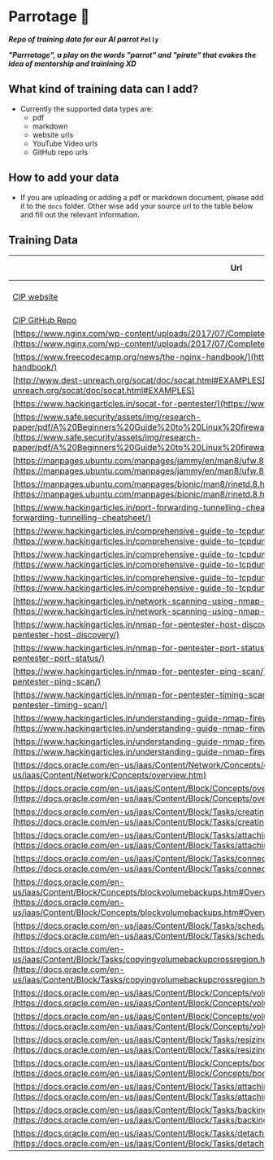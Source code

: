 # Parrotage 🦜

***Repo of training data for our AI parrot `Polly`***

***"Parrrotage", a play on the words "parrot" and "pirate" that evokes the idea of mentorship and trainining XD***

## What kind of training data can I add?

- Currently the supported data types are:
  - pdf
  - markdown
  - website urls
  - YouTube Video urls
  - GitHub repo urls

## How to add your data

- If you are uploading or adding a pdf or markdown document, please add it to the `docs` folder. Other wise add your source url to the table below and fill out the relevant information.

## Training Data
| Url | Type | Description (optional) |
|---|---|---|
| [CIP website](https://cips.cardano.org/) | Website | CIP Standards website |
| [CIP GitHub Repo](https://github.com/cardano-foundation/CIPs) | Github | CIP Github |
| [https://www.nginx.com/wp-content/uploads/2017/07/Complete-NGINX-Cookbook-2019.pdf](https://www.nginx.com/wp-content/uploads/2017/07/Complete-NGINX-Cookbook-2019.pdf) | Website | nginx cookbook |
| [https://www.freecodecamp.org/news/the-nginx-handbook/](https://www.freecodecamp.org/news/the-nginx-handbook/) | Website | nginx handbook |
| [http://www.dest-unreach.org/socat/doc/socat.html#EXAMPLES](http://www.dest-unreach.org/socat/doc/socat.html#EXAMPLES) | Website | socat networking |
| [https://www.hackingarticles.in/socat-for-pentester/](https://www.hackingarticles.in/socat-for-pentester/) | Website | more socat |
| [https://www.safe.security/assets/img/research-paper/pdf/A%20Beginners%20Guide%20to%20Linux%20firewall.pdf](https://www.safe.security/assets/img/research-paper/pdf/A%20Beginners%20Guide%20to%20Linux%20firewall.pdf) | Website | UFW firewall Guide |
| [https://manpages.ubuntu.com/manpages/jammy/en/man8/ufw.8.html](https://manpages.ubuntu.com/manpages/jammy/en/man8/ufw.8.html) | Website | UFW manpage |
| [https://manpages.ubuntu.com/manpages/bionic/man8/rinetd.8.html](https://manpages.ubuntu.com/manpages/bionic/man8/rinetd.8.html) | Website | rinetd networking |
| [https://www.hackingarticles.in/port-forwarding-tunnelling-cheatsheet/](https://www.hackingarticles.in/port-forwarding-tunnelling-cheatsheet/) | Website | port forwarding |
| [https://www.hackingarticles.in/comprehensive-guide-to-tcpdump-part-1/](https://www.hackingarticles.in/comprehensive-guide-to-tcpdump-part-1/) | Website | tcpdump 1 |
| [https://www.hackingarticles.in/comprehensive-guide-to-tcpdump-part-2/](https://www.hackingarticles.in/comprehensive-guide-to-tcpdump-part-2/) | Website | tcpdump 2 |
| [https://www.hackingarticles.in/comprehensive-guide-to-tcpdump-part-3/](https://www.hackingarticles.in/comprehensive-guide-to-tcpdump-part-3/) | Website | tcpdump 3 |
| [https://www.hackingarticles.in/network-scanning-using-nmap-beginner-guide/](https://www.hackingarticles.in/network-scanning-using-nmap-beginner-guide/) | Website | nmap beginners |
| [https://www.hackingarticles.in/nmap-for-pentester-host-discovery/](https://www.hackingarticles.in/nmap-for-pentester-host-discovery/) | Website | nmap 1 |
| [https://www.hackingarticles.in/nmap-for-pentester-port-status/](https://www.hackingarticles.in/nmap-for-pentester-port-status/) | Website | nmap 2 |
| [https://www.hackingarticles.in/nmap-for-pentester-ping-scan/](https://www.hackingarticles.in/nmap-for-pentester-ping-scan/) | Website | nmap 3 |
| [https://www.hackingarticles.in/nmap-for-pentester-timing-scan/](https://www.hackingarticles.in/nmap-for-pentester-timing-scan/) | Website | nmap 4 |
| [https://www.hackingarticles.in/understanding-guide-nmap-firewall-scan-part-1/](https://www.hackingarticles.in/understanding-guide-nmap-firewall-scan-part-1/) | Website | nmap/firewall 1 |
| [https://www.hackingarticles.in/understanding-guide-nmap-firewall-scan-part-2/](https://www.hackingarticles.in/understanding-guide-nmap-firewall-scan-part-2/) | Website | nmap/firewall 2 |
| [https://docs.oracle.com/en-us/iaas/Content/Network/Concepts/overview.htm](https://docs.oracle.com/en-us/iaas/Content/Network/Concepts/overview.htm) | Website | Oracle Cloud Networking |
| [https://docs.oracle.com/en-us/iaas/Content/Block/Concepts/overview.htm#Overview_of_Block_Volume](https://docs.oracle.com/en-us/iaas/Content/Block/Concepts/overview.htm#Overview_of_Block_Volume) | Website | |
| [https://docs.oracle.com/en-us/iaas/Content/Block/Tasks/creatingavolume.htm#Creating_a_Volume](https://docs.oracle.com/en-us/iaas/Content/Block/Tasks/creatingavolume.htm#Creating_a_Volume) | Website | |
| [https://docs.oracle.com/en-us/iaas/Content/Block/Tasks/attachingavolume.htm#Attaching_a_Volume](https://docs.oracle.com/en-us/iaas/Content/Block/Tasks/attachingavolume.htm#Attaching_a_Volume) | Website | |
| [https://docs.oracle.com/en-us/iaas/Content/Block/Tasks/connectingtoavolume.htm#Connecting_to_a_Volume](https://docs.oracle.com/en-us/iaas/Content/Block/Tasks/connectingtoavolume.htm#Connecting_to_a_Volume) | Website | |
| [https://docs.oracle.com/en-us/iaas/Content/Block/Concepts/blockvolumebackups.htm#Overview_of_Block_Volume_Backups](https://docs.oracle.com/en-us/iaas/Content/Block/Concepts/blockvolumebackups.htm#Overview_of_Block_Volume_Backups) | Website | |
| [https://docs.oracle.com/en-us/iaas/Content/Block/Tasks/schedulingvolumebackups.htm#PolicyBased_Backups](https://docs.oracle.com/en-us/iaas/Content/Block/Tasks/schedulingvolumebackups.htm#PolicyBased_Backups) | Website | |
| [https://docs.oracle.com/en-us/iaas/Content/Block/Tasks/copyingvolumebackupcrossregion.htm#Copying_a_Volume_Backup_Between_Regions](https://docs.oracle.com/en-us/iaas/Content/Block/Tasks/copyingvolumebackupcrossregion.htm#Copying_a_Volume_Backup_Between_Regions) | Website | |
| [https://docs.oracle.com/en-us/iaas/Content/Block/Concepts/volumegroups.htm#Volume_Groups](https://docs.oracle.com/en-us/iaas/Content/Block/Concepts/volumegroups.htm#Volume_Groups) | Website | |
| [https://docs.oracle.com/en-us/iaas/Content/Block/Concepts/volumereplication.htm#volumereplication](https://docs.oracle.com/en-us/iaas/Content/Block/Concepts/volumereplication.htm#volumereplication) | Website | |
| [https://docs.oracle.com/en-us/iaas/Content/Block/Tasks/resizingavolume.htm#Resizing_a_Volume](https://docs.oracle.com/en-us/iaas/Content/Block/Tasks/resizingavolume.htm#Resizing_a_Volume) | Website | |
| [https://docs.oracle.com/en-us/iaas/Content/Block/Concepts/bootvolumes.htm#Boot_Volumes](https://docs.oracle.com/en-us/iaas/Content/Block/Concepts/bootvolumes.htm#Boot_Volumes) | Website | |
| [https://docs.oracle.com/en-us/iaas/Content/Block/Tasks/attachingabootvolume.htm#Attaching_a_Boot_Volume](https://docs.oracle.com/en-us/iaas/Content/Block/Tasks/attachingabootvolume.htm#Attaching_a_Boot_Volume) | Website | |
| [https://docs.oracle.com/en-us/iaas/Content/Block/Tasks/backingupabootvolume.htm#Backing_Up_a_Boot_Volume](https://docs.oracle.com/en-us/iaas/Content/Block/Tasks/backingupabootvolume.htm#Backing_Up_a_Boot_Volume) | Website | |
| [https://docs.oracle.com/en-us/iaas/Content/Block/Tasks/detachingabootvolume.htm#Detaching_a_Boot_Volume](https://docs.oracle.com/en-us/iaas/Content/Block/Tasks/detachingabootvolume.htm#Detaching_a_Boot_Volume) | Website | |